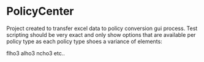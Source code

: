 # PolicyCenter

Project created to transfer excel data to policy conversion gui process. Test scripting should 
be very exact and only show options that are available per policy type as each policy type shoes a variance of elements:

flho3
alho3
ncho3
etc..
